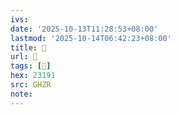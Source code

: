 ```yaml
---
ivs:
date: '2025-10-13T11:28:53+08:00'
lastmod: '2025-10-14T06:42:23+08:00'
title: 󰟎
url: 󰟎
tags: [𣆑]
hex: 23191
src: GHZR
note:
---
```


